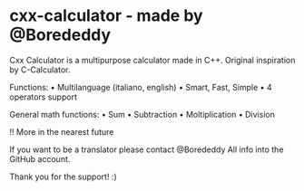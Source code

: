 # cxx-calculator - made by @Borededdy

Cxx Calculator is a multipurpose calculator made in C++.
Original inspiration by C-Calculator.

Functions:
• Multilanguage (italiano, english)
• Smart, Fast, Simple
• 4 operators support

General math functions:
• Sum
• Subtraction
• Moltiplication
• Division

!! More in the nearest future

If you want to be a translator please contact @Borededdy
All info into the GitHub account.

Thank you for the support! :)
